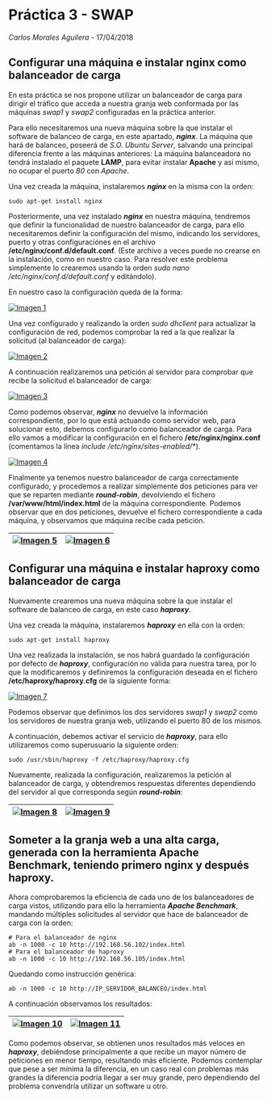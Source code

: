 # Práctica 3 - SWAP
*Carlos Morales Aguilera* - 17/04/2018

## Configurar una máquina e instalar nginx como balanceador de carga
En esta práctica se nos propone utilizar un balanceador de carga para dirigir el tráfico que acceda a nuestra granja web conformada por las máquinas *swap1* y *swap2* configuradas en la práctica anterior.

Para ello necesitaremos una nueva máquina sobre la que instalar el software de balanceo de carga, en este apartado, ***nginx***. La máquina que hará de balanceo, poseerá de *S.O.* *Ubuntu Server*, salvando una principal diferencia frente a las máquinas anteriores: La máquina balanceadora no tendrá instalado el paquete **LAMP**, para evitar instalar **Apache** y así mismo, no ocupar el puerto *80* con *Apache*.

Una vez creada la máquina, instalaremos ***nginx*** en la misma con la orden:
```
sudo apt-get install nginx
```
 Posteriormente, una vez instalado ***nginx*** en nuestra máquina, tendremos que definir la funcionalidad de nuestro balanceador de carga, para ello necesitaremos definir la configuración del mismo, indicando los servidores, puerto y otras configuraciónes en el archivo **/etc/nginx/conf.d/default.conf**. (Este archivo a veces puede no crearse en la instalación, como en nuestro caso. Para resolver este problema simplemente lo crearemos usando la orden *sudo nano /etc/nginx/conf.d/default.conf* y editándolo).
 
En nuestro caso la configuración queda de la forma:

[![Imagen 1](https://github.com/Carlosma7/SWAP/blob/master/Practicas/Practica3/Imagenes/1.png?raw=true)](https://github.com/Carlosma7/SWAP/blob/master/Practicas/Practica3/Imagenes/1.png?raw=true)

Una vez configurado y realizando la orden *sudo dhclient* para actualizar la configuración de red, podemos comprobar la red a la que realizar la solicitud (al balanceador de carga):

[![Imagen 2](https://github.com/Carlosma7/SWAP/blob/master/Practicas/Practica3/Imagenes/2.png?raw=true)](https://github.com/Carlosma7/SWAP/blob/master/Practicas/Practica3/Imagenes/2.png?raw=true)

A continuación realizaremos una petición al servidor para comprobar que recibe la solicitud el balanceador de carga:

[![Imagen 3](https://github.com/Carlosma7/SWAP/blob/master/Practicas/Practica3/Imagenes/3.png?raw=true)](https://github.com/Carlosma7/SWAP/blob/master/Practicas/Practica3/Imagenes/3.png?raw=true)

Como podemos observar, ***nginx*** no devuelve la información correspondiente, por lo que está actuando como servidor web, para solucionar esto, debemos configurarlo como balanceador de carga. Para ello vamos a modificar la configuración en el fichero **/etc/nginx/nginx.conf** (comentamos la línea *include /etc/nginx/sites-enabled/\**).

[![Imagen 4](https://github.com/Carlosma7/SWAP/blob/master/Practicas/Practica3/Imagenes/4.png?raw=true)](https://github.com/Carlosma7/SWAP/blob/master/Practicas/Practica3/Imagenes/4.png?raw=true)

Finalmente ya tenemos nuestro balanceador de carga correctamente configurado, y procedemos a realizar simplemente dos peticiones para ver que se reparten mediante ***round-robin***, devolviendo el fichero **/var/www/html/index.html** de la máquina correspondiente. Podemos observar que en dos peticiones, devuelve el fichero correspondiente a cada máquina, y observamos que máquina recibe cada petición.

| [![Imagen 5](https://github.com/Carlosma7/SWAP/blob/master/Practicas/Practica3/Imagenes/5.png?raw=true)](https://github.com/Carlosma7/SWAP/blob/master/Practicas/Practica3/Imagenes/5.png?raw=true)  | [![Imagen 6](https://github.com/Carlosma7/SWAP/blob/master/Practicas/Practica3/Imagenes/6.png?raw=true)](https://github.com/Carlosma7/SWAP/blob/master/Practicas/Practica3/Imagenes/6.png?raw=true) |
|:---:|:---:|

## Configurar una máquina e instalar haproxy como balanceador de carga
Nuevamente crearemos una nueva máquina sobre la que instalar el software de balanceo de carga, en este caso ***haproxy***.

Una vez creada la máquina, instalaremos ***haproxy*** en ella con la orden:

```
sudo apt-get install haproxy
```

Una vez realizada la instalación, se nos habrá guardado la configuración por defecto de ***haproxy***, configuración no válida para nuestra tarea, por lo que la modificaremos y definiremos la configuración deseada en el fichero **/etc/haproxy/haproxy.cfg** de la siguiente forma:

[
![Imagen 7](https://github.com/Carlosma7/SWAP/blob/master/Practicas/Practica3/Imagenes/7.png?raw=true)](https://github.com/Carlosma7/SWAP/blob/master/Practicas/Practica3/Imagenes/7.png?raw=true)

Podemos observar que definimos los dos servidores *swap1* y *swap2* como los servidores de nuestra granja web, utilizando el puerto 80 de los mismos.

A continuación, debemos activar el servicio de ***haproxy***, para ello utilizaremos como superusuario la siguiente orden:

```
sudo /usr/sbin/haproxy -f /etc/haproxy/haproxy.cfg
```

Nuevamente, realizada la configuración, realizaremos la petición al balanceador de carga, y obtendremos respuestas diferentes dependiendo del servidor al que corresponda según ***round-robin***:

| [![Imagen 8](https://github.com/Carlosma7/SWAP/blob/master/Practicas/Practica3/Imagenes/8.png?raw=true)](https://github.com/Carlosma7/SWAP/blob/master/Practicas/Practica3/Imagenes/8.png?raw=true)  | [![Imagen 9](https://github.com/Carlosma7/SWAP/blob/master/Practicas/Practica3/Imagenes/9.png?raw=true)](https://github.com/Carlosma7/SWAP/blob/master/Practicas/Practica3/Imagenes/9.png?raw=true) |
|:---:|:---:|

## Someter a la granja web a una alta carga, generada con la herramienta Apache Benchmark, teniendo primero nginx y después haproxy.

Ahora comprobaremos la eficiencia de cada uno de los balanceadores de carga vistos, utilizando para ello la herramienta ***Apache Benchmark***, mandando múltiples solicitudes al servidor que hace de balanceador de carga con la orden:

```
# Para el balanceador de nginx
ab -n 1000 -c 10 http://192.168.56.102/index.html
# Para el balanceador de haproxy
ab -n 1000 -c 10 http://192.168.56.105/index.html
```

Quedando como instrucción genérica:

```
ab -n 1000 -c 10 http://IP_SERVIDOR_BALANCEO/index.html
```

A continuación observamos los resultados:

| [![Imagen 10](https://github.com/Carlosma7/SWAP/blob/master/Practicas/Practica3/Imagenes/10.png?raw=true)](https://github.com/Carlosma7/SWAP/blob/master/Practicas/Practica3/Imagenes/10.png?raw=true)  | [![Imagen 11](https://github.com/Carlosma7/SWAP/blob/master/Practicas/Practica3/Imagenes/11.png?raw=true)](https://github.com/Carlosma7/SWAP/blob/master/Practicas/Practica3/Imagenes/11.png?raw=true) |
|:---:|:---:|

Como podemos observar, se obtienen unos resultados más veloces en ***haproxy***, debiéndose principalmente a que recibe un mayor número de peticiones en menor tiempo, resultando más eficiente. Podemos contemplar que pese a ser mínima la diferencia, en un caso real con problemas más grandes la diferencia podría llegar a ser muy grande, pero dependiendo del problema convendría utilizar un software u otro.
